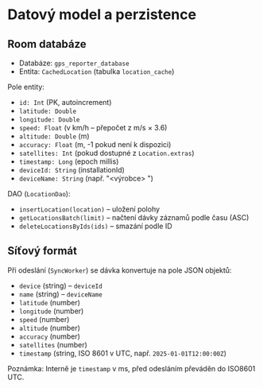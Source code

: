 # Datový model a perzistence

## Room databáze

- Databáze: `gps_reporter_database`
- Entita: `CachedLocation` (tabulka `location_cache`)

Pole entity:
- `id: Int` (PK, autoincrement)
- `latitude: Double`
- `longitude: Double`
- `speed: Float` (v km/h – přepočet z m/s × 3.6)
- `altitude: Double` (m)
- `accuracy: Float` (m, -1 pokud není k dispozici)
- `satellites: Int` (pokud dostupné z `Location.extras`)
- `timestamp: Long` (epoch millis)
- `deviceId: String` (installationId)
- `deviceName: String` (např. "<výrobce> <model>")

DAO (`LocationDao`):
- `insertLocation(location)` – uložení polohy
- `getLocationsBatch(limit)` – načtení dávky záznamů podle času (ASC)
- `deleteLocationsByIds(ids)` – smazání podle ID

## Síťový formát

Při odeslání (`SyncWorker`) se dávka konvertuje na pole JSON objektů:
- `device` (string) – `deviceId`
- `name` (string) – `deviceName`
- `latitude` (number)
- `longitude` (number)
- `speed` (number)
- `altitude` (number)
- `accuracy` (number)
- `satellites` (number)
- `timestamp` (string, ISO 8601 v UTC, např. `2025-01-01T12:00:00Z`)

Poznámka: Interně je `timestamp` v ms, před odesláním převáděn do ISO8601 UTC.